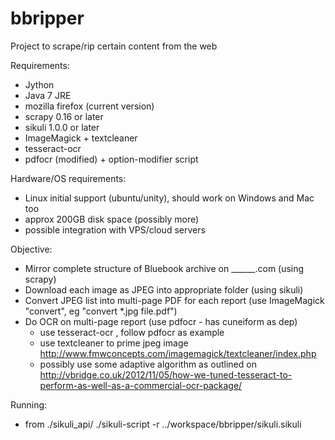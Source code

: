 bbripper
========

Project to scrape/rip certain content from the web

Requirements:
- Jython
- Java 7 JRE
- mozilla firefox (current version)
- scrapy 0.16 or later
- sikuli 1.0.0 or later
- ImageMagick + textcleaner
- tesseract-ocr
- pdfocr (modified) + option-modifier script

Hardware/OS requirements:
- Linux initial support (ubuntu/unity), should work on Windows and Mac too
- approx 200GB disk space (possibly more)
- possible integration with VPS/cloud servers


Objective:
- Mirror complete structure of Bluebook archive on ______.com (using scrapy)
- Download each image as JPEG into appropriate folder (using sikuli)
- Convert JPEG list into multi-page PDF for each report (use ImageMagick "convert", eg "convert *.jpg file.pdf")
- Do OCR on multi-page report (use pdfocr - has cuneiform as dep) 
	- use tesseract-ocr , follow pdfocr as example
	- use textcleaner to prime jpeg image http://www.fmwconcepts.com/imagemagick/textcleaner/index.php
	- possibly use some adaptive algorithm as outlined on http://vbridge.co.uk/2012/11/05/how-we-tuned-tesseract-to-perform-as-well-as-a-commercial-ocr-package/

Running:
- from ./sikuli_api/
./sikuli-script -r ../workspace/bbripper/sikuli.sikuli